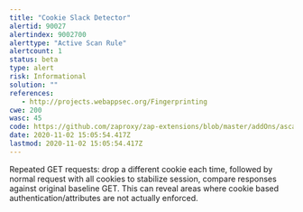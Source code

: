 ```yaml
---
title: "Cookie Slack Detector"
alertid: 90027
alertindex: 9002700
alerttype: "Active Scan Rule"
alertcount: 1
status: beta
type: alert
risk: Informational
solution: ""
references:
   - http://projects.webappsec.org/Fingerprinting
cwe: 200
wasc: 45
code: https://github.com/zaproxy/zap-extensions/blob/master/addOns/ascanrulesBeta/src/main/java/org/zaproxy/zap/extension/ascanrulesBeta/SlackerCookieScanRule.java
date: 2020-11-02 15:05:54.417Z
lastmod: 2020-11-02 15:05:54.417Z
---
```

Repeated GET requests: drop a different cookie each time, followed by normal request with all cookies to stabilize session, compare responses against original baseline GET. This can reveal areas where cookie based authentication/attributes are not actually enforced.
